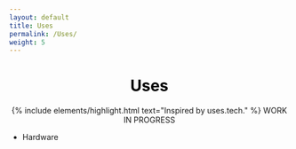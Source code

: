 ```yaml
---
layout: default
title: Uses
permalink: /Uses/
weight: 5
---
```

<h1 style="text-align:center; color: #000000">
    <div>
        <b>Uses</b>
    </div>
</h1>
<div style="text-align:center">
{% include elements/highlight.html text="Inspired by uses.tech." %}
WORK IN PROGRESS
</div>

* Hardware